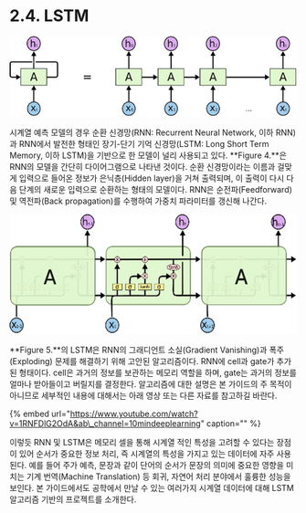 # 2.4. LSTM

![Figure 4. RNN Diagram](../.gitbook/assets/figure-4.png)

시계열 예측 모델의 경우 순환 신경망\(RNN: Recurrent Neural Network, 이하 RNN\)과 RNN에서 발전한 형태인 장기-단기 기억 신경망\(LSTM: Long Short Term Memory, 이하 LSTM\)을 기반으로 한 모델이 널리 사용되고 있다. **Figure 4.**은 RNN의 모델을 간단히 다이어그램으로 나타낸 것이다. 순환 신경망이라는 이름과 걸맞게 입력으로 들어온 정보가 은닉층\(Hidden layer\)을 거쳐 출력되며, 이 출력이 다시 다음 단계의 새로운 입력으로 순환하는 형태의 모델이다. RNN은 순전파\(Feedforward\) 및 역전파\(Back propagation\)를 수행하여 가중치 파라미터를 갱신해 나간다.

![Figure 5. LSTM Diagram](../.gitbook/assets/figure-5.png)

**Figure 5.**의 LSTM은 RNN의 그래디언트 소실\(Gradient Vanishing\)과 폭주\(Exploding\) 문제를 해결하기 위해 고안된 알고리즘이다. RNN에 cell과 gate가 추가된 형태이다. cell은 과거의 정보를 보관하는 메모리 역할을 하며, gate는 과거의 정보를 얼마나 받아들이고 버릴지를 결정한다. 알고리즘에 대한 설명은 본 가이드의 주 목적이 아니므로 세부적인 내용에 대해서는 아래 영상 또는 다른 자료를 참고하길 바란다.

{% embed url="https://www.youtube.com/watch?v=1RNFDlG2OdA&ab\_channel=10mindeeplearning" caption="" %}

이렇듯 RNN 및 LSTM은 메모리 셀을 통해 시계열 적인 특성을 고려할 수 있다는 장점이 있어 순서가 중요한 정보 처리, 즉 시계열의 특성을 가지고 있는 데이터에 자주 사용된다. 예를 들어 주가 예측, 문장과 같이 단어의 순서가 문장의 의미에 중요한 영향을 미치는 기계 번역\(Machine Translation\) 등 회귀, 자연어 처리 분야에서 훌륭한 성능을 보인다. 본 가이드에서도 공학에서 만날 수 있는 여러가지 시계열 데이터에 대해 LSTM알고리즘 기반의 프로젝트를 소개한다.

